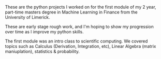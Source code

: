 These are the python projects I worked on for the first module of my 2 year, part-time masters degree in Machine Learning in Finance from the University of Limerick. 

These are early stage rough work, and I'm hoping to show my progression over time as I improve my python skills. 

The first module was an intro class to scientific computing. We covered topics such as Calculus (Derivation, Integration, etc), Linear Algebra (matrix maniuplation), statistics & probability.
